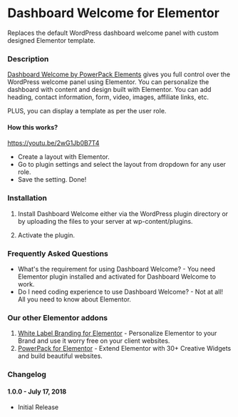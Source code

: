 # Dashboard Welcome for Elementor
Replaces the default WordPress dashboard welcome panel with custom designed Elementor template.

### Description ###

[Dashboard Welcome by PowerPack Elements](https://powerpackelements.com/dashboard-welcome-elementor/?utm_medium=dashboard-welcome&utm_source=repo-readme&utm_campaign=repo-homepage-link "PowerPack Elements") gives you full control over the WordPress welcome panel using Elementor. You can personalize the dashboard with content and design built with Elementor. You can add heading, contact information, form, video, images, affiliate links, etc.

PLUS, you can display a template as per the user role.

#### How this works? ####

https://youtu.be/2wG1Jb0B7T4

*   Create a layout with Elementor.
*   Go to plugin settings and select the layout from dropdown for any user role.
*   Save the setting. Done!

### Installation ###

1. Install Dashboard Welcome either via the WordPress plugin directory or by uploading the files to your server at wp-content/plugins.

2. Activate the plugin.


### Frequently Asked Questions ###

*   What's the requirement for using Dashboard Welcome? - You need Elementor plugin installed and activated for Dashboard Welcome to work.
*   Do I need coding experience to use Dashboard Welcome? - Not at all! All you need to know about Elementor.

### Our other Elementor addons ###
1. [White Label Branding for Elementor](https://powerpackelements.com/white-label-branding-elementor/?utm_medium=dashboard-welcome&utm_source=repo-readme&utm_campaign=wl-elementor "White Label Branding for Elementor") - Personalize Elementor to your Brand and use it worry free on your client websites. 
2. [PowerPack for Elementor](https://powerpackelements.com/?utm_medium=dashboard-welcome&utm_source=repo-readme&utm_campaign=powerpack-elementor "PowerPack for Elementor") - Extend Elementor with 30+ Creative Widgets and build beautiful websites.

### Changelog ###

#### 1.0.0 - July 17, 2018 ####
*   Initial Release
